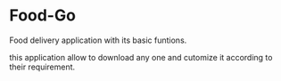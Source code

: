 # Food-Go

Food delivery application with its basic funtions.

this application allow to download any one and cutomize it according to their requirement.

